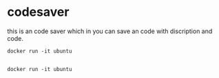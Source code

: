 # codesaver
this is an code saver which in you can save an code with discription and code.

 

```console
docker run -it ubuntu


```

`
docker run -it ubuntu
`

